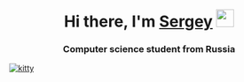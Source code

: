 <h1 align="center">Hi there, I'm <a href="https://github.com/hhaty" target="_blank">Sergey</a> 
<img src="https://github.com/blackcater/blackcater/raw/main/images/Hi.gif" height="32"/></h1>
<h3 align="center">Computer science student from Russia</h3>
<a href="https://github.com/hhaty">
    <img alt="kitty" src="https://media.giphy.com/media/VxbvpfaTTo3le/giphy.gif">
